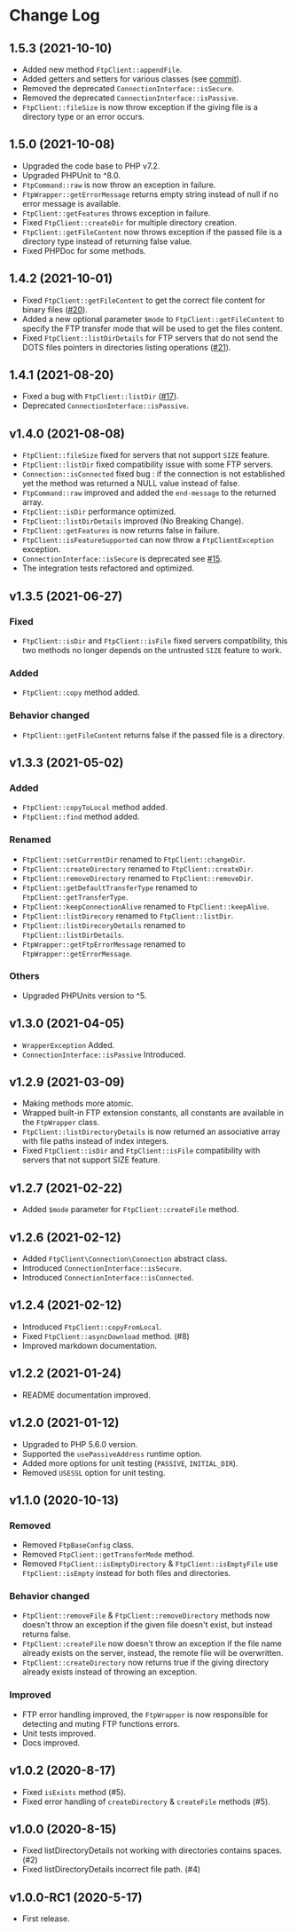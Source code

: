# Change Log

## 1.5.3 (2021-10-10)

* Added new method `FtpClient::appendFile`.
* Added getters and setters for various classes (see [commit](https://github.com/lazzard/php-ftp-client/commit/02df6b9be719a236701c2bcb78f990632131ffae)).
* Removed the deprecated `ConnectionInterface::isSecure`.
* Removed the deprecated `ConnectionInterface::isPassive`.
* `FtpClient::fileSize` is now throw exception if the giving file is a directory type or an error occurs.

## 1.5.0 (2021-10-08)

* Upgraded the code base to PHP v7.2.
* Upgraded PHPUnit to ^8.0.
* `FtpCommand::raw` is now throw an exception in failure.
* `FtpWrapper::getErrorMessage` returns empty string instead of null if no error message is available.
* `FtpClient::getFeatures` throws exception in failure.
* Fixed `FtpClient::createDir` for multiple directory creation.
* `FtpClient::getFileContent` now throws exception if the passed file is a directory type instead of returning false value.
* Fixed PHPDoc for some methods.

## 1.4.2 (2021-10-01)

* Fixed `FtpClient::getFileContent` to get the correct file content for binary files ([#20](../../issues/20)).
* Added a new optional parameter `$mode` to `FtpClient::getFileContent` to specify the FTP transfer mode that will be used to get the files content.
* Fixed `FtpClient::listDirDetails` for FTP servers that do not send the DOTS files pointers in directories listing operations ([#21](../../issues/21)).

## 1.4.1 (2021-08-20)

* Fixed a bug with `FtpClient::listDir` ([#17](../../issues/17)).
* Deprecated `ConnectionInterface::isPassive`.

## v1.4.0 (2021-08-08)

* `FtpClient::fileSize` fixed for servers that not support `SIZE` feature.
* `FtpClient::listDir` fixed compatibility issue with some FTP servers.
* `Connection::isConnected` fixed bug : if the connection is not established yet the method was returned 
a NULL value instead of false.
* `FtpCommand::raw` improved and added the `end-message` to the returned array.
* `FtpClient::isDir` performance optimized.
* `FtpClient::listDirDetails` improved (No Breaking Change).
* `FtpClient::getFeatures` is now returns false in failure.
* `FtpClient::isFeatureSupported` can now throw a `FtpClientException` exception.
* `ConnectionInterface::isSecure` is deprecated see [#15](../../issues/15).
* The integration tests refactored and optimized.

## v1.3.5 (2021-06-27)

### Fixed

* `FtpClient::isDir` and `FtpClient::isFile` fixed servers compatibility, this two methods no longer depends on the untrusted `SIZE` feature to work.

### Added

* `FtpClient::copy` method added.

### Behavior changed

* `FtpClient::getFileContent` returns false if the passed file is a directory.

## v1.3.3 (2021-05-02)

### Added

* `FtpClient::copyToLocal` method added.
* `FtpClient::find` method added.

### Renamed 

* `FtpClient::setCurrentDir` renamed to `FtpClient::changeDir`.
* `FtpClient::createDirectory` renamed to `FtpClient::createDir`.
* `FtpClient::removeDirectory` renamed to `FtpClient::removeDir`.
* `FtpClient::getDefaultTransferType` renamed to `FtpClient::getTransferType`.
* `FtpClient::keepConnectionAlive` renamed to `FtpClient::keepAlive`.
* `FtpClient::listDirecory` renamed to `FtpClient::listDir`.
* `FtpClient::listDirecoryDetails` renamed to `FtpClient::listDirDetails`.
* `FtpWrapper::getFtpErrorMessage` renamed to `FtpWrapper::getErrorMessage`.

### Others

* Upgraded PHPUnits version to ^5.

## v1.3.0 (2021-04-05)

* `WrapperException` Added.
* `ConnectionInterface::isPassive` Introduced.

## v1.2.9 (2021-03-09)

* Making methods more atomic.
* Wrapped built-in FTP extension constants, all constants are available in the `FtpWrapper` class.
* `FtpClient::listDirectoryDetails` is now returned an associative array with file paths instead of index integers.
* Fixed `FtpClient::isDir` and `FtpClient::isFile` compatibility with servers that not support SIZE feature.

## v1.2.7 (2021-02-22)

* Added `$mode` parameter for `FtpClient::createFile`  method.

## v1.2.6 (2021-02-12)

* Added `FtpClient\Connection\Connection` abstract class.
* Introduced `ConnectionInterface::isSecure`.
* Introduced `ConnectionInterface::isConnected`.

## v1.2.4 (2021-02-12)

* Introduced `FtpClient::copyFromLocal`.
* Fixed `FtpClient::asyncDownload` method. (#8)
* Improved markdown documentation.

## v1.2.2 (2021-01-24)

* README documentation improved.

## v1.2.0 (2021-01-12)

* Upgraded to PHP 5.6.0 version.
* Supported the `usePassiveAddress` runtime option. 
* Added more options for unit testing (`PASSIVE`, `INITIAL_DIR`).
* Removed `USESSL` option for unit testing.

## v1.1.0 (2020-10-13)

### Removed

* Removed `FtpBaseConfig` class.
* Removed `FtpClient::getTransferMode` method.
* Removed `FtpClient::isEmptyDirectory` & `FtpClient::isEmptyFile` use `FtpClient::isEmpty` instead for both files and directories.

### Behavior changed
    
* `FtpClient::removeFile` & `FtpClient::removeDirectory` methods now doesn't throw an exception if the given file doesn't exist, but instead returns false.
* `FtpClient::createFile` now doesn't throw an exception if the file name already exists on the server, instead, the remote file will be overwritten.
* `FtpClient::createDirectory` now returns true if the giving directory already exists instead of throwing an exception.

### Improved

* FTP error handling improved, the `FtpWrapper` is now responsible for detecting and muting FTP functions errors.
* Unit tests improved.
* Docs improved.

## v1.0.2 (2020-8-17)

* Fixed `isExists` method (#5).
* Fixed error handling of `createDirectory`  & `createFile` methods (#5).

## v1.0.0 (2020-8-15)

* Fixed listDirectoryDetails not working with directories contains spaces. (#2)
* Fixed listDirectoryDetails incorrect file path. (#4)

## v1.0.0-RC1 (2020-5-17)

* First release.
